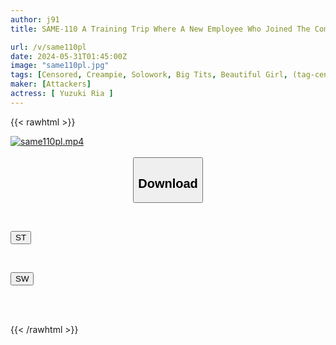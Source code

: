 ```yaml
---
author: j91
title: SAME-110 A Training Trip Where A New Employee Who Joined The Company As A Freshman Kept Cumming Inside Her Until The Morning.

url: /v/same110pl
date: 2024-05-31T01:45:00Z
image: "same110pl.jpg"
tags: [Censored, Creampie, Solowork, Big Tits, Beautiful Girl, (tag-censored)	]
maker: [Attackers]
actress: [ Yuzuki Ria ]
---
```



{{< rawhtml >}}

<div class="video" data-videoid="goxpxrjdVQiqqAJ">
    <a href="javascript:;">
        <img src="/v/same110pl/same110pl.jpg" width="WIDTH" height="HEIGHT" alt="same110pl.mp4" loading="lazy">
    </a>
</div>

<script type="text/javascript" src="https://j91.asia/asset/on-demand-st.js"></script>

<br>
  <link rel="stylesheet" href="https://j91.asia/asset/bs5.css">
  
  <center>
  <button class="btn btn-primary" type="button" data-bs-toggle="collapse" data-bs-target=".multi-collapse" aria-expanded="false" aria-controls="multiCollapseExample1 multiCollapseExample2"><h2>Download</h2></button></center>
</p>
<div class="row">
  <div class="col">
    <div class="collapse multi-collapse" id="multiCollapseExample1">
      <div class="card card-body">
	      	      <br>
<div class="buttons">  
<p><a href="/v/same110pl/st.html" target="_blank"><button class="btn-hover color-3"><i class="fa fa-download"></i> ST</button></a></p></div>
    </div>
  </div>
</div>
  <div class="col">
    <div class="collapse multi-collapse" id="multiCollapseExample2">
      <div class="card card-body">
	      <br>
<div class="buttons">
<p><a href="/v/same110pl/sw.html" target="_blank"><button class="btn-hover color-2"><i class="fa fa-download"></i> SW</button></a></p></div>
<br><br>
      </div>
    </div>
  </div>
</div>

{{< /rawhtml >}}